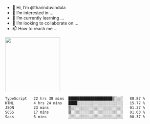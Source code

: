 - 👋 Hi, I’m @tharinduvindula
- 👀 I’m interested in ...
- 🌱 I’m currently learning ...
- 💞️ I’m looking to collaborate on ...
- 📫 How to reach me ...

<!---
tharinduvindula/tharinduvindula is a ✨ special ✨ repository because its `README.md` (this file) appears on your GitHub profile.
You can click the Preview link to take a look at your changes.
--->

<img height="180em" src="https://github-readme-stats.vercel.app/api?username=tharinduvindula&show_icons=true&hide_border=false&&count_private=true&include_all_commits=true" />


<!--START_SECTION:waka-->

```txt
TypeScript   22 hrs 38 mins  ████████████████████▒░░░░   80.87 %
HTML         4 hrs 24 mins   ████░░░░░░░░░░░░░░░░░░░░░   15.77 %
JSON         23 mins         ▒░░░░░░░░░░░░░░░░░░░░░░░░   01.37 %
SCSS         17 mins         ▒░░░░░░░░░░░░░░░░░░░░░░░░   01.03 %
Sass         6 mins          ░░░░░░░░░░░░░░░░░░░░░░░░░   00.37 %
```

<!--END_SECTION:waka-->
